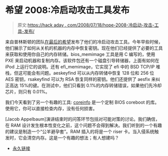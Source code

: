 # 希望 2008:冷启动攻击工具发布

> 原文:[https://hack aday . com/2008/07/18/hope-2008-冷启动-攻击-工具-发布/](https://hackaday.com/2008/07/18/hope-2008-cold-boot-attack-tools-released/)

来自普林斯顿的团队[在](http://citp.princeton.edu/memory/code/)[最后的希望](http://www.mahalo.com/The_Last_HOPE_Conference)发布了他们的冷启动攻击工具。今年早些时候，他们展示了如何从关机的机器的内存中恢复密钥。现在他们已经提供了必要的工具来获取和使用你自己的内存转储。bios_memimage 工具是用 C 编写的，使用 PXE 来启动机器和复制内存。该软件包还有一个磁盘引导转储器，上面有如何在 iPod 上运行它的说明。还有 efi_memimage，它实现了 efi 中的 BSD TCP/IP 堆栈，但这可能会有问题。aeskeyfind 可以从内存转储中恢复 128 位和 256 位 AES 密钥，rsakeyfind 可以为 RSA 恢复同样的密钥。他们还提供了 aesfix 来纠正高达 15%的键。在测试中，他们只看到 0.1%的内存转储错误，如果他们先冷却芯片，则只有 0.01%。

我们今天看到了另一个有趣的工具: [coreinfo](http://www.coreboot.org/Coreinfo) 是一个定制 BIOS coreboot 的库。使用它，你可以直接检查内存，没有任何损害。

[Jacob Appelbaum]演讲结束时的问答环节包括对可能对策的讨论。我们确信，在 RAM 设计发生根本性变化之前，这个问题不会得到解决。我们听到的一个有趣的建议是制造一个“公羊避孕套”。RAM 插入的将是一个 riser 卡。当入侵系统触发时，它会清空内存。这是一个有趣的想法；有人想建吗？

*   [永久链接](http://citp.princeton.edu/memory/code/)